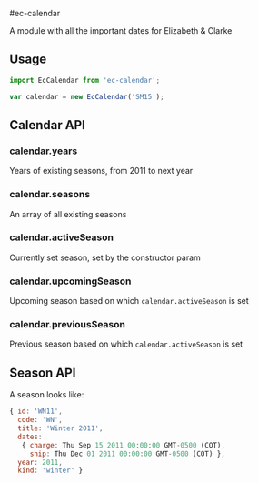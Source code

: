 #ec-calendar

A module with all the important dates for Elizabeth & Clarke

## Usage

```javascript
import EcCalendar from 'ec-calendar';

var calendar = new EcCalendar('SM15');
```

## Calendar API

### calendar.years
Years of existing seasons, from 2011 to next year

### calendar.seasons
An array of all existing seasons

### calendar.activeSeason
Currently set season, set by the constructor param

### calendar.upcomingSeason
Upcoming season based on which `calendar.activeSeason` is set

### calendar.previousSeason
Previous season based on which `calendar.activeSeason` is set

## Season API
A season looks like:

```javascript
{ id: 'WN11',
  code: 'WN',
  title: 'Winter 2011',
  dates:
   { charge: Thu Sep 15 2011 00:00:00 GMT-0500 (COT),
     ship: Thu Dec 01 2011 00:00:00 GMT-0500 (COT) },
  year: 2011,
  kind: 'winter' }
```



